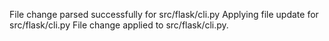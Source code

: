 File change parsed successfully for src/flask/cli.py
Applying file update for src/flask/cli.py
File change applied to src/flask/cli.py.
